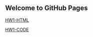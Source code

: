 ## Welcome to GitHub Pages

[HW1-HTML](https://bu-ie-360.github.io/spring22-yigiterkocak/yigit_hw1_360.html)

[HW1-CODE](https://github.com/BU-IE-360/spring22-yigiterkocak/blob/gh-pages/IE360_HW1.R)
